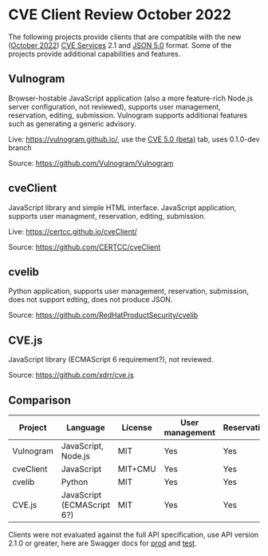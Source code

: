 # CVE Client Review October 2022
The following projects provide clients that are compatible with the new ([October 2022](https://cveproject.github.io/automation-transition)) [CVE Services](https://github.com/CVEProject/cve-services) 2.1 and [JSON 5.0](https://cveproject.github.io/cve-schema/schema/v5.0/docs/) format. Some of the projects provide additional capabilities and features.

## Vulnogram
Browser-hostable JavaScript application (also a more feature-rich Node.js server configuration, not reviewed), supports user management, reservation, editing, submission. Vulnogram supports additional features such as generating a generic advisory.

Live: https://vulnogram.github.io/, use the [CVE 5.0 (beta)](https://vulnogram.github.io/cve5/) tab, uses 0.1.0-dev branch

Source: https://github.com/Vulnogram/Vulnogram

## cveClient
JavaScript library and simple HTML interface. JavaScript application, supports user managment, reservation, editing, submission.

Live: https://certcc.github.io/cveClient/

Source: https://github.com/CERTCC/cveClient

## cvelib
Python application, supports user management, reservation, submission, does not support edting, does not produce JSON.

Source: https://github.com/RedHatProductSecurity/cvelib

## CVE.js
JavaScript library (ECMAScript 6 requirement?), not reviewed.

Source: https://github.com/xdrr/cve.js

## Comparison
| Project | Language | License | User management | Reservation | Editing | Submission |
| --- | --- | --- | --- | --- | --- | --- |
| Vulnogram | JavaScript, Node.js | MIT | Yes | Yes | Yes | Yes |
| cveClient | JavaScript | MIT+CMU | Yes | Yes | Yes | Yes |
| cvelib | Python | MIT | Yes | Yes | No | Yes |
| CVE.js | JavaScript (ECMAScript 6?) | MIT | Yes | Yes | No | Yes |

Clients were not evaluated against the full API specification, use API version 2.1.0 or greater, here are Swagger docs for [prod](https://cveawg.mitre.org/api-docs/) and [test](https://cveawg-test.mitre.org/api-docs/).
